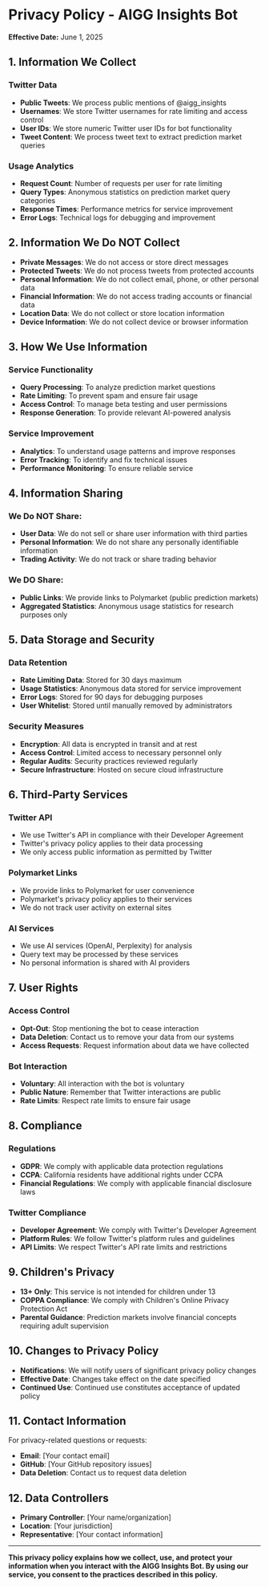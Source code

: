 # Privacy Policy - AIGG Insights Bot

**Effective Date:** June 1, 2025

## 1. Information We Collect

### **Twitter Data**
- **Public Tweets**: We process public mentions of @aigg_insights
- **Usernames**: We store Twitter usernames for rate limiting and access control
- **User IDs**: We store numeric Twitter user IDs for bot functionality
- **Tweet Content**: We process tweet text to extract prediction market queries

### **Usage Analytics**
- **Request Count**: Number of requests per user for rate limiting
- **Query Types**: Anonymous statistics on prediction market query categories
- **Response Times**: Performance metrics for service improvement
- **Error Logs**: Technical logs for debugging and improvement

## 2. Information We Do NOT Collect

- **Private Messages**: We do not access or store direct messages
- **Protected Tweets**: We do not process tweets from protected accounts
- **Personal Information**: We do not collect email, phone, or other personal data
- **Financial Information**: We do not access trading accounts or financial data
- **Location Data**: We do not collect or store location information
- **Device Information**: We do not collect device or browser information

## 3. How We Use Information

### **Service Functionality**
- **Query Processing**: To analyze prediction market questions
- **Rate Limiting**: To prevent spam and ensure fair usage
- **Access Control**: To manage beta testing and user permissions
- **Response Generation**: To provide relevant AI-powered analysis

### **Service Improvement**
- **Analytics**: To understand usage patterns and improve responses
- **Error Tracking**: To identify and fix technical issues
- **Performance Monitoring**: To ensure reliable service

## 4. Information Sharing

### **We Do NOT Share:**
- **User Data**: We do not sell or share user information with third parties
- **Personal Information**: We do not share any personally identifiable information
- **Trading Activity**: We do not track or share trading behavior

### **We DO Share:**
- **Public Links**: We provide links to Polymarket (public prediction markets)
- **Aggregated Statistics**: Anonymous usage statistics for research purposes only

## 5. Data Storage and Security

### **Data Retention**
- **Rate Limiting Data**: Stored for 30 days maximum
- **Usage Statistics**: Anonymous data stored for service improvement
- **Error Logs**: Stored for 90 days for debugging purposes
- **User Whitelist**: Stored until manually removed by administrators

### **Security Measures**
- **Encryption**: All data is encrypted in transit and at rest
- **Access Control**: Limited access to necessary personnel only
- **Regular Audits**: Security practices reviewed regularly
- **Secure Infrastructure**: Hosted on secure cloud infrastructure

## 6. Third-Party Services

### **Twitter API**
- We use Twitter's API in compliance with their Developer Agreement
- Twitter's privacy policy applies to their data processing
- We only access public information as permitted by Twitter

### **Polymarket Links**
- We provide links to Polymarket for user convenience
- Polymarket's privacy policy applies to their services
- We do not track user activity on external sites

### **AI Services**
- We use AI services (OpenAI, Perplexity) for analysis
- Query text may be processed by these services
- No personal information is shared with AI providers

## 7. User Rights

### **Access Control**
- **Opt-Out**: Stop mentioning the bot to cease interaction
- **Data Deletion**: Contact us to remove your data from our systems
- **Access Requests**: Request information about data we have collected

### **Bot Interaction**
- **Voluntary**: All interaction with the bot is voluntary
- **Public Nature**: Remember that Twitter interactions are public
- **Rate Limits**: Respect rate limits to ensure fair usage

## 8. Compliance

### **Regulations**
- **GDPR**: We comply with applicable data protection regulations
- **CCPA**: California residents have additional rights under CCPA
- **Financial Regulations**: We comply with applicable financial disclosure laws

### **Twitter Compliance**
- **Developer Agreement**: We comply with Twitter's Developer Agreement
- **Platform Rules**: We follow Twitter's platform rules and guidelines
- **API Limits**: We respect Twitter's API rate limits and restrictions

## 9. Children's Privacy

- **13+ Only**: This service is not intended for children under 13
- **COPPA Compliance**: We comply with Children's Online Privacy Protection Act
- **Parental Guidance**: Prediction markets involve financial concepts requiring adult supervision

## 10. Changes to Privacy Policy

- **Notifications**: We will notify users of significant privacy policy changes
- **Effective Date**: Changes take effect on the date specified
- **Continued Use**: Continued use constitutes acceptance of updated policy

## 11. Contact Information

For privacy-related questions or requests:
- **Email**: [Your contact email]
- **GitHub**: [Your GitHub repository issues]
- **Data Deletion**: Contact us to request data deletion

## 12. Data Controllers

- **Primary Controller**: [Your name/organization]
- **Location**: [Your jurisdiction]
- **Representative**: [Your contact information]

---

**This privacy policy explains how we collect, use, and protect your information when you interact with the AIGG Insights Bot. By using our service, you consent to the practices described in this policy.** 